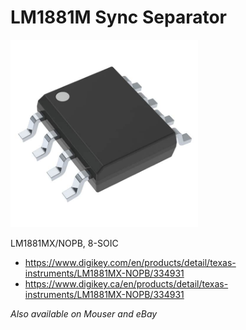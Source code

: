 # LM1881M Sync Separator

<img src="./8-SOIC.jpg" width="300px" />

LM1881MX/NOPB, 8-SOIC

- https://www.digikey.com/en/products/detail/texas-instruments/LM1881MX-NOPB/334931
- https://www.digikey.ca/en/products/detail/texas-instruments/LM1881MX-NOPB/334931

*Also available on Mouser and eBay*
